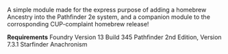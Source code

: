 A simple module made for the express purpose of adding a homebrew Ancestry into the Pathfinder 2e system, and a companion module to the corrosponding CUP-complaint homebrew release!

**Requirements**
Foundry Version 13 Build 345
Pathfinder 2nd Edition, Version 7.3.1
Starfinder Anachronism
